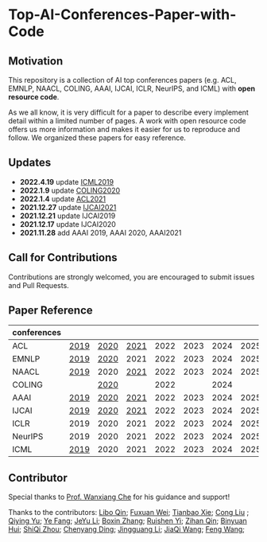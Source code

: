 # Top-AI-Conferences-Paper-with-Code

## Motivation

This repository is a collection of AI top conferences papers (e.g. ACL, EMNLP, NAACL, COLING, AAAI, IJCAI, ICLR, NeurIPS, and ICML) with **open resource code**.

As we all know, it is very difficult for a paper to describe every implement detail within a limited number of pages. A work with open resource code offers us more information and makes it easier for us to reproduce and follow. We organized these papers for easy reference.

## Updates
- **2022.4.19** update [ICML2019](https://github.com/MLNLP-World/Top-AI-Conferences-Paper-with-Code/blob/master/ICML/2019/ICML2019.md)
- **2022.1.9** update [COLING2020](https://github.com/MLNLP-World/Top-AI-Conferences-Paper-with-Code/blob/master/COLING/2020/COLING2020.md)
- **2022.1.4** update [ACL2021](https://github.com/MLNLP-World/Top-AI-Conferences-Paper-with-Code/blob/master/ACL/2021/ACL2021.md)
- **2021.12.27** update [IJCAI2021](https://github.com/MLNLP-World/Top-AI-Conferences-Paper-with-Code/blob/master/IJCAI/2021/IJCAI2021.md)
- **2021.12.21** update IJCAI2019
- **2021.12.17** update IJCAI2020
- **2021.11.28** add AAAI 2019, AAAI 2020, AAAI2021

## Call for Contributions

Contributions are strongly welcomed, you are encouraged to submit issues and Pull Requests.

## Paper Reference
| conferences |                                                              |                                                              |                                                              |      |      |      |      |
| ---------- | ------------------------------------------------------------ | ------------------------------------------------------------ | ------------------------------------------------------------ | ---- | ---- | ---- | ---- |
| ACL        | [2019](https://github.com/MLNLP-World/Top-AI-Conferences-Paper-with-Code/blob/master/ACL/2019/ACL2019.md) | [2020](https://github.com/MLNLP-World/Top-AI-Conferences-Paper-with-Code/blob/master/ACL/2020/ACL2020.md) | [2021](https://github.com/MLNLP-World/Top-AI-Conferences-Paper-with-Code/blob/master/ACL/2021/ACL2021.md) | 2022 | 2023 | 2024 | 2025 |
| EMNLP      | [2019](https://github.com/MLNLP-World/Top-AI-Conferences-Paper-with-Code/blob/master/EMNLP/2019/EMNLP2019.md) | [2020](https://github.com/MLNLP-World/Top-AI-Conferences-Paper-with-Code/blob/master/EMNLP/2020/EMNLP2020.md) | 2021                                                         | 2022 | 2023 | 2024 | 2025 |
| NAACL      | [2019](https://github.com/MLNLP-World/Top-AI-Conferences-Paper-with-Code/blob/master/NAACL/2019/naacl-2019.md) | 2020                                                         | [2021](https://github.com/MLNLP-World/Top-AI-Conferences-Paper-with-Code/blob/master/NAACL/2021/naacl-2021.md) | 2022 | 2023 | 2024 | 2025 |
| COLING     |                                                              | [2020](https://github.com/MLNLP-World/Top-AI-Conferences-Paper-with-Code/blob/master/COLING/2020/COLING2020.md) |                                                              | 2022 |      | 2024 |      |
| AAAI       | [2019](https://github.com/MLNLP-World/Top-AI-Conferences-Paper-with-Code/blob/master/AAAI/2019/AAAI2019.md) | [2020](https://github.com/MLNLP-World/Top-AI-Conferences-Paper-with-Code/blob/master/AAAI/2020/AAAI2020.md) | [2021](https://github.com/MLNLP-World/NLP-Conferences-Code/blob/master/AAAI/2021/AAAI2021.md) | 2022 | 2023 | 2024 | 2025 |
| IJCAI      | [2019](https://github.com/MLNLP-World/Top-AI-Conferences-Paper-with-Code/blob/master/IJCAI/2019/IJCAI2019.md) | [2020](https://github.com/MLNLP-World/Top-AI-Conferences-Paper-with-Code/blob/master/IJCAI/2020/IJCAI2020.md) | [2021](https://github.com/MLNLP-World/Top-AI-Conferences-Paper-with-Code/blob/master/IJCAI/2021/IJCAI2021.md) | 2022 | 2023 | 2024 | 2025 |
| ICLR       | 2019                                                         | 2020                                                         | 2021                                                         | 2022 | 2023 | 2024 | 2025 |
| NeurIPS    | 2019                                                         | 2020                                                         | 2021                                                         | 2022 | 2023 | 2024 | 2025 |
| ICML | [2019](https://github.com/MLNLP-World/Top-AI-Conferences-Paper-with-Code/blob/master/ICML/2019/ICML2019.md) | 2020                                                         | 2021                                                         | 2022 | 2023 | 2024 | 2025 |

## Contributor
Special thanks to [Prof. Wanxiang Che](http://ir.hit.edu.cn/~car/english.htm) for his guidance and support!

Thanks to the contributors:
[Libo Qin](https://github.com/yizhen20133868);
[Fuxuan Wei](https://github.com/awake020);
[Tianbao Xie](https://github.com/Timothyxxx);
[Cong Liu](https://github.com/liucongg) ;
[Qiying Yu](https://github.com/yqy2001);
[Ye Fang](https://github.com/Aleafy);
[JeYu Li](https://github.com/ClarifiedfishLee);
[Boxin Zhang](https://github.com/Atream);
[Ruishen Yi](https://github.com/EcolesYee);
[Zihan Qin](https://github.com/having-salt);
[Binyuan Hui](https://github.com/huybery);
[ShiQi Zhou](https://github.com/fghccv);
[Chenyang Ding](https://github.com/dcy-dhsunabzh);
[Jingguang Li](https://github.com/benmagnifico);
[JiaQi Wang](https://github.com/kokolerk);
[Feng Wang](https://github.com/cs-wangfeng);
